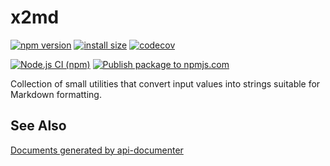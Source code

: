 # x2md

[![npm version](https://badge.fury.io/js/@msn088%2Fx2md.svg?icon=si%3Anpm)](https://badge.fury.io/js/@msn088%2Fx2md)
[![install size](https://packagephobia.com/badge?p=@msn088/x2md)](https://packagephobia.com/result?p=@msn088/x2md)
[![codecov](https://codecov.io/gh/F88/x2md/branch/main/graph/badge.svg?token=TNBVNCPR6C)](https://codecov.io/gh/F88/x2md)

[![Node.js CI (npm)](https://github.com/F88/x2md/actions/workflows/nodejs-ci-npm.yml/badge.svg)](https://github.com/F88/x2md/actions/workflows/nodejs-ci-npm.yml)
[![Publish package to npmjs.com](https://github.com/F88/x2md/actions/workflows/npm-publish-to-npmjs.yml/badge.svg?branch=main)](https://github.com/F88/x2md/actions/workflows/npm-publish-to-npmjs.yml)

Collection of small utilities that convert input values into strings suitable for Markdown formatting.

## See Also

[Documents generated by api-documenter](https://github.com/F88/x2md/tree/main/markdown/index.md)
